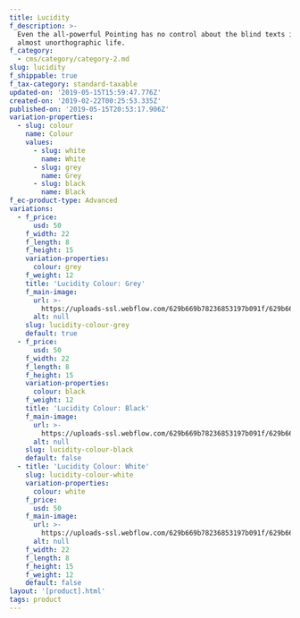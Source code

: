 ```yaml
---
title: Lucidity
f_description: >-
  Even the all-powerful Pointing has no control about the blind texts it is an
  almost unorthographic life.
f_category:
  - cms/category/category-2.md
slug: lucidity
f_shippable: true
f_tax-category: standard-taxable
updated-on: '2019-05-15T15:59:47.776Z'
created-on: '2019-02-22T00:25:53.335Z'
published-on: '2019-05-15T20:53:17.906Z'
variation-properties:
  - slug: colour
    name: Colour
    values:
      - slug: white
        name: White
      - slug: grey
        name: Grey
      - slug: black
        name: Black
f_ec-product-type: Advanced
variations:
  - f_price:
      usd: 50
    f_width: 22
    f_length: 8
    f_height: 15
    variation-properties:
      colour: grey
    f_weight: 12
    title: 'Lucidity Colour: Grey'
    f_main-image:
      url: >-
        https://uploads-ssl.webflow.com/629b669b78236853197b091f/629b669b782368b8c47b099d_store-item-3.jpg
      alt: null
    slug: lucidity-colour-grey
    default: true
  - f_price:
      usd: 50
    f_width: 22
    f_length: 8
    f_height: 15
    variation-properties:
      colour: black
    f_weight: 12
    title: 'Lucidity Colour: Black'
    f_main-image:
      url: >-
        https://uploads-ssl.webflow.com/629b669b78236853197b091f/629b669b782368b8c47b099d_store-item-3.jpg
      alt: null
    slug: lucidity-colour-black
    default: false
  - title: 'Lucidity Colour: White'
    slug: lucidity-colour-white
    variation-properties:
      colour: white
    f_price:
      usd: 50
    f_main-image:
      url: >-
        https://uploads-ssl.webflow.com/629b669b78236853197b091f/629b669b782368b8c47b099d_store-item-3.jpg
      alt: null
    f_width: 22
    f_length: 8
    f_height: 15
    f_weight: 12
    default: false
layout: '[product].html'
tags: product
---
```



